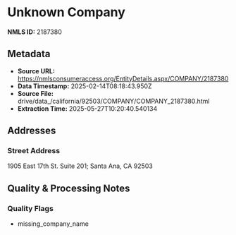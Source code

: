 # Unknown Company

**NMLS ID:** 2187380

## Metadata
- **Source URL:** https://nmlsconsumeraccess.org/EntityDetails.aspx/COMPANY/2187380
- **Data Timestamp:** 2025-02-14T08:18:43.950Z
- **Source File:** drive/data_/california/92503/COMPANY/COMPANY_2187380.html
- **Extraction Time:** 2025-05-27T10:20:40.540134

## Addresses
### Street Address
1905 East 17th St. Suite 201; Santa Ana, CA 92503

## Quality & Processing Notes
### Quality Flags
- missing_company_name
